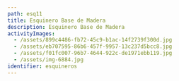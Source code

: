 ```yaml
---
path: esq11
title: Esquinero Base de Madera
description: Esquinero Base de Madera
activityImages:
  - /assets/899c4486-fb72-45c9-b1ac-14f2739f300d.jpg
  - /assets/eb707595-86b6-457f-9957-13c237d5bcc8.jpg
  - /assets/f01fc007-96b7-4644-922c-de1971ebb119.jpg
  - /assets/img-6884.jpg
identifier: esquineros
---
```


